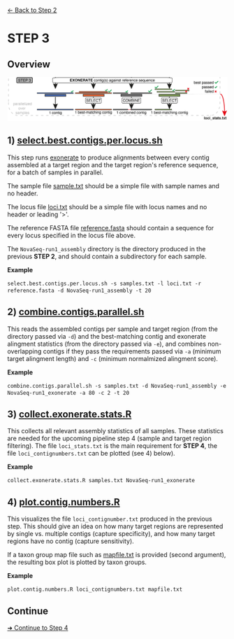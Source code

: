 [← Back to Step 2](Step2_Sequence_Assembly.md)


# STEP 3

## Overview
![Step.png](https://raw.githubusercontent.com/scrameri/CaptureAl/master/tutorial/CaptureAl_Step3.png)


## 1) [select.best.contigs.per.locus.sh](https://github.com/scrameri/CaptureAl/wiki/select.best.contigs.per.locus.sh)

This step runs [exonerate](https://www.ebi.ac.uk/about/vertebrate-genomics/software/exonerate-manual) to produce alignments between every contig assembled at a target region and the target region's reference sequence, for a batch of samples in parallel.

The sample file [sample.txt](https://raw.githubusercontent.com/scrameri/CaptureAl/master/tutorial/data/samples.txt) should be a simple file with sample names and no header.

The locus file [loci.txt](https://raw.githubusercontent.com/scrameri/CaptureAl/master/tutorial/data/loci.txt) should be a simple file with locus names and no header or leading '>'.

The reference FASTA file [reference.fasta](https://raw.githubusercontent.com/scrameri/CaptureAl/master/tutorial/data/reference.fasta) should contain a sequence for every locus specified in the locus file above.

The `NovaSeq-run1_assembly` directory is the directory produced in the previous **STEP 2**, and should contain a subdirectory for each sample.

**Example**
```
select.best.contigs.per.locus.sh -s samples.txt -l loci.txt -r reference.fasta -d NovaSeq-run1_assembly -t 20
```


## 2) [combine.contigs.parallel.sh](https://github.com/scrameri/CaptureAl/wiki/combine.contigs.parallel.sh)

This reads the assembled contigs per sample and target region (from the directory passed via `-d`) and the best-matching contig and exonerate alingment statistics (from the directory passed via `-e`), and combines non-overlapping contigs if they pass the requirements passed via `-a` (minimum target alingment length) and `-c` (minimum normalmized alingment score).

**Example**
```
combine.contigs.parallel.sh -s samples.txt -d NovaSeq-run1_assembly -e NovaSeq-run1_exonerate -a 80 -c 2 -t 20
```


## 3) [collect.exonerate.stats.R](https://github.com/scrameri/CaptureAl/wiki/collect.exonerate.stats.R)

This collects all relevant assembly statistics of all samples. These statistics are needed for the upcoming pipeline step 4 (sample and target region filtering). The file `loci_stats.txt` is the main requirement for **STEP 4**, the file `loci_contignumbers.txt` can be plotted (see 4) below).

**Example**
```
collect.exonerate.stats.R samples.txt NovaSeq-run1_exonerate
```


## 4) [plot.contig.numbers.R](https://github.com/scrameri/CaptureAl/wiki/plot.contig.numbers.R)

This visualizes the file `loci_contignumber.txt` produced in the previous step. This should give an idea on how many target regions are represented by single vs. multiple contigs (capture specificity), and how many target regions have no contig (capture sensitivity).

If a taxon group map file such as [mapfile.txt](https://raw.githubusercontent.com/scrameri/CaptureAl/master/tutorial/data/mapfile.txt) is provided (second argument), the resulting box plot is plotted by taxon groups.

**Example**
```
plot.contig.numbers.R loci_contignumbers.txt mapfile.txt
```


## Continue
[➜ Continue to Step 4](Step4_Sample_and_Locus_Filtering.md)
